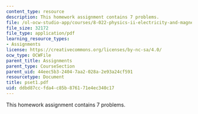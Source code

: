 ```yaml
---
content_type: resource
description: This homework assignment contains 7 problems.
file: /ol-ocw-studio-app/courses/8-022-physics-ii-electricity-and-magnetism-fall-2004/ddbd87ccfda4c85b876171e4ec340c17_pset1.pdf
file_size: 32172
file_type: application/pdf
learning_resource_types:
- Assignments
license: https://creativecommons.org/licenses/by-nc-sa/4.0/
ocw_type: OCWFile
parent_title: Assignments
parent_type: CourseSection
parent_uid: 44eec5b3-2404-7aa2-028a-2e93a24cf591
resourcetype: Document
title: pset1.pdf
uid: ddbd87cc-fda4-c85b-8761-71e4ec340c17
---
```

This homework assignment contains 7 problems.